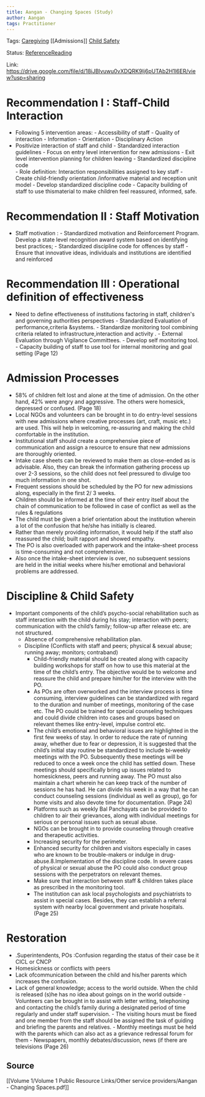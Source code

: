 ```yaml
---
title: Aangan - Changing Spaces (Study)
author: Aangan
tags: Practitioner 
---
```


Tags: [Caregiving](Volume%201/Roll%20Ups/Caregiving.md) [[Admissions]] [Child Safety](Child%20Safety) 

Status: [ReferenceReading](ReferenceReading)

Link: https://drive.google.com/file/d/18iJBlvuwu0vXDQRK9Ij6pUTAb2H1l6ER/view?usp=sharing

# Recommendation I : Staff-Child Interaction
- Following 5 intervention areas:
		- Accessibility of staff 
		- Quality of interaction 
		- Information 
		- Orientation 
		- Disciplinary Action
-  Positivize interaction of staff and child 
		- Standardized interaction guidelines 
		-  Focus on entry level intervention for new admissions
		-  Exit level intervention planning for children leaving 
		- Standardized discipline code  
		- Role definition: Interaction responsibilities assigned to key staff
		- Create child-friendly orientation /informative material  and reception unit model
		- Develop standardized discipline code
		-  Capacity building of staff to use thismaterial to make children feel reassured, informed, safe.
		
# Recommendation II : Staff Motivation 
-  Staff motivation : 
		- Standardized motivation and Reinforcement Program. Develop a state level recognition award system based on identifying best practices;
		-  Standardized discipline code for offences by staff
		- Ensure that innovative ideas, individuals and institutions are identified and reinforced
# Recommendation III : Operational definition of effectiveness
-  Need to define effectiveness of institutions factoring in staff, children's and governing authorities perspectives
			- Standardized Evaluation of performance,criteria &systems. 
			- Standardize monitoring tool combining criteria related to infrastructure,interaction and activity . 
			- External Evaluation through Vigilance Committees. 
			- Develop self monitoring tool.  
			- Capacity building of staff to use tool for internal monitoring and goal setting   (Page 12)
# Admission Processes
- 58% of children felt lost and alone at the time of admission. On the other hand, 42% were angry and aggressive. The others were homesick, depressed or confused. (Page 18)
- Local NGOs and volunteers can be brought in to do entry-level sessions with new admissions where creative processes (art, craft, music etc.) are used. This will help in welcoming, re-assuring and making the child comfortable in the institution. 
- Institutional staff should create a comprehensive piece of communication and assign a resource to ensure that new admissions are thoroughly oriented.
- Intake case sheets can be reviewed to make them as close-ended as is advisable. Also, they can break the information gathering process up over 2-3 sessions, so the child does not feel pressured to divulge too much information in one shot.
- Frequent sessions should be scheduled by the PO for new admissions along, especially in the first 2/ 3 weeks.
- Children should be informed at the time of their entry itself about the chain of communication to be followed in case of conflict as well as the rules & regulations
- The child must be given a brief orientation about the institution wherein a lot of the confusion that he/she has initially is cleared. 
- Rather than merely providing information, it would help if the staff also reassured the child; built rapport and showed empathy.
- The PO is also overloaded with paperwork and the intake-sheet process is time-consuming and not comprehensive. 
- Also once the intake-sheet interview is over, no subsequent sessions are held in the initial weeks where his/her emotional and behavioral problems are addressed.

# Discipline & Child Safety

- Important components of the child’s psycho-social rehabilitation such as staff interaction with the child during his stay; interaction with peers; communication with the child’s family; follow-up after release etc. are not structured.
	- Absence of comprehensive rehabilitation plan.
	- Discipline (Conflicts with staff and peers; physical & sexual abuse; running away; monitors; contraband)
		- Child-friendly material should be created along with capacity building workshops for staff on how to use this material at the time of the child’s entry. The objective would be to welcome and reassure the child and prepare him/her for the interview with the PO.
		- As POs are often overworked and the interview process is time consuming, interview guidelines can be standardized with regard to the duration and number of meetings, monitoring of the case etc. The PO could be trained for special counseling techniques and could divide children into cases and groups based on relevant themes like entry-level, impulse control etc.
		- The child’s emotional and behavioral issues are highlighted in the first few weeks of stay. In order to reduce the rate of running away, whether due to fear or depression, it is suggested that the child’s initial stay routine be standardized to include bi-weekly meetings with the PO. Subsequently these meetings will be reduced to once a week once the child has settled down. These meetings should specifically bring up issues related to homesickness, peers and running away. The PO must also maintain a chart wherein he can keep track of the number of sessions he has had. He can divide his week in a way that he can conduct counseling sessions (individual as well as group), go for home visits and also devote time for documentation. (Page 24)
		- Platforms such as weekly Bal Panchayats can be provided to children to air their grievances, along with individual meetings for serious or personal issues such as sexual abuse.
		- NGOs can be brought in to provide counseling through creative and therapeutic activities.
		- Increasing security for the perimeter.
		- Enhanced security for children and visitors especially in cases who are known to be trouble-makers or indulge in drug-abuse.8.Implementation of the discipline code. In severe cases of physical or sexual abuse the PO could also conduct group sessions with the perpetrators on relevant themes.
		- Make sure that interaction between staff & children takes place as prescribed in the monitoring tool.
		- The institution can ask local psychologists and psychiatrists to assist in special cases. Besides, they can establish a referral system with nearby local government and private hospitals. (Page 25)

# Restoration 
- .Superintendents, POs :Confusion regarding the status of their case be it CICL or CNCP 
- Homesickness or conflicts with peers
- Lack ofcommunication between the child and his/her parents which increases the confusion. 
- Lack of general knowledge; access to the world outside. When the child is released (s)he has no idea about goings on in the world outside
		- Volunteers can be brought in to assist with letter writing, telephoning and contacting the child’s family during a designated period of time regularly and under staff supervision.
		- The visiting hours must be fixed and one member from the staff should be assigned the task of guiding and briefing the parents and relatives.
		- Monthly meetings must be held with the parents which can also act as a grievance  redressal forum for them
		- Newspapers, monthly debates/discussion, news (if there are televisions (Page 26)

## Source
[[Volume 1/Volume 1 Public Resource Links/Other service providers/Aangan - Changing Spaces.pdf]]
